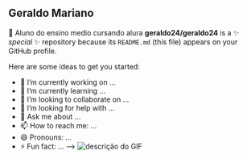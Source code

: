 ## Geraldo Mariano 
💚 Aluno do ensino medio cursando alura 
**geraldo24/geraldo24** is a ✨ _special_ ✨ repository because its `README.md` (this file) appears on your GitHub profile.

Here are some ideas to get you started:

- 🔭 I’m currently working on ...
- 🌱 I’m currently learning ...
- 👯 I’m looking to collaborate on ...
- 🤔 I’m looking for help with ...
- 💬 Ask me about ...
- 📫 How to reach me: ...
- 😄 Pronouns: ...
- ⚡ Fun fact: ...
-->
![descrição do GIF](https://i.makeagif.com/media/5-28-2018/uuFpIs.gif)
